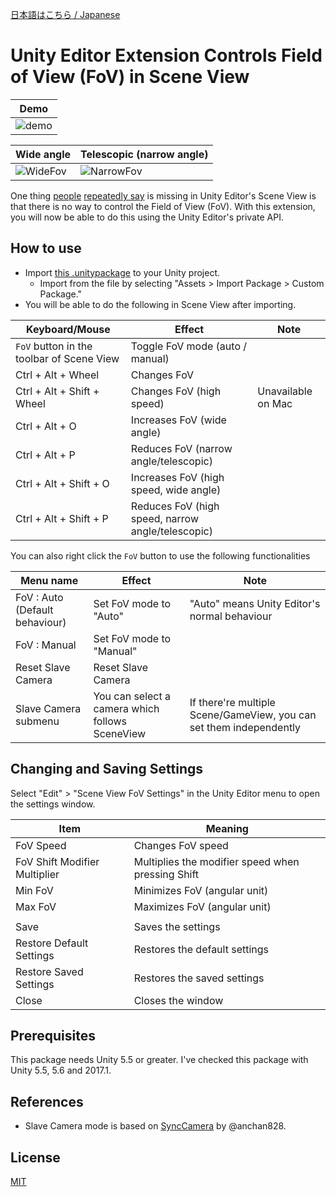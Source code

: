 ﻿[日本語はこちら / Japanese](README.ja.md)

# Unity Editor Extension Controls Field of View (FoV) in Scene View

|Demo				|
|--------------------		|
|![demo](images/SceneViewFovControl.gif)	|

|Wide angle			|Telescopic (narrow angle)		|
|--------------------		|-------------------------		|
|![WideFov](images/WideFov.png)	|![NarrowFov](images/NarrowFov.png)	|

One thing [people](https://feedback.unity3d.com/suggestions/editor-camera-fov-adjustable) [repeatedly say](https://feedback.unity3d.com/suggestions/scene-view-camera-field-of-view-adjustment) is missing in Unity Editor's Scene View is that there is no way to control the Field of View (FoV).
With this extension, you will now be able to do this using the Unity Editor's private API.


## How to use

- Import [this .unitypackage](https://github.com/t-mat/UnitySceneViewFovControl/releases/download/0.1.11/SceneViewFovControl.unitypackage) to your Unity project.
    - Import from the file by selecting "Assets > Import Package > Custom Package."
- You will be able to do the following in Scene View after importing.

|Keyboard/Mouse					|Effect							|Note			|
|--------------------				|-------------------------				|----			|
|`FoV` button in the toolbar of Scene View	|Toggle FoV mode (auto / manual)			|			|
|Ctrl + Alt + Wheel				|Changes FoV						|			|
|Ctrl + Alt + Shift + Wheel			|Changes FoV (high speed)				|Unavailable on Mac	|
|Ctrl + Alt + O					|Increases FoV (wide angle)				|			|
|Ctrl + Alt + P					|Reduces FoV (narrow angle/telescopic)			|			|
|Ctrl + Alt + Shift + O				|Increases FoV (high speed, wide angle)			|			|
|Ctrl + Alt + Shift + P				|Reduces FoV (high speed, narrow angle/telescopic)	|			|

You can also right click the `FoV` button to use the following functionalities

|Menu name					|Effect						|Note							|
|--------------------				|-------------------------			|----							|
|FoV : Auto (Default behaviour)			|Set FoV mode to "Auto"				|"Auto" means Unity Editor's normal behaviour		|
|FoV : Manual					|Set FoV mode to "Manual"			|							|
|Reset Slave Camera				|Reset Slave Camera				|							|
|Slave Camera submenu				|You can select a camera which follows SceneView|If there're multiple Scene/GameView, you can set them independently	|


## Changing and Saving Settings

Select "Edit" > "Scene View FoV Settings" in the Unity Editor menu to open the settings window.

|Item				|Meaning						|
|--------------------		|-------------------------				|
|FoV Speed			|Changes FoV speed					|
|FoV Shift Modifier Multiplier	|Multiplies the modifier speed when pressing Shift	|
|Min FoV			|Minimizes FoV (angular unit)				|
|Max FoV			|Maximizes FoV (angular unit)				|
|				|							|
|Save				|Saves the settings					|
|Restore Default Settings	|Restores the default settings				|
|Restore Saved Settings		|Restores the saved settings				|
|Close				|Closes the window					|


## Prerequisites

This package needs Unity 5.5 or greater.  I've checked this package with Unity 5.5, 5.6 and 2017.1.


## References

- Slave Camera mode is based on [SyncCamera](https://github.com/anchan828/unitejapan2014/tree/master/SyncCamera/Assets) by @anchan828.


## License

[MIT](LICENSE.txt)
